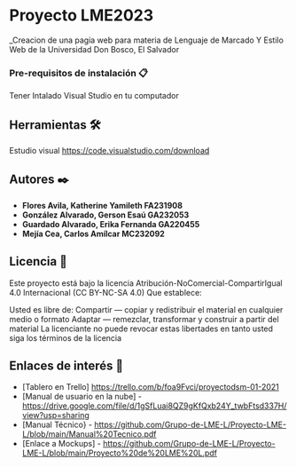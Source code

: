 #  Proyecto  LME2023

_Creacion de una pagia web para  materia de Lenguaje de Marcado Y Estilo Web de la Universidad Don Bosco, El  Salvador

### Pre-requisitos de instalación 📋

 Tener Intalado Visual Studio en tu computador

## Herramientas 🛠️

Estudio visual https://code.visualstudio.com/download

## Autores ✒️

* **Flores Avila, Katherine Yamileth FA231908**
* **González Alvarado, Gerson Esaú GA232053**
* **Guardado Alvarado, Erika Fernanda GA220455**
* **Mejía Cea, Carlos Amílcar MC232092**

## Licencia 📄

Este proyecto está bajo la licencia Atribución-NoComercial-CompartirIgual 4.0 Internacional (CC BY-NC-SA 4.0)
Que establece:

Usted es libre de:
Compartir — copiar y redistribuir el material en cualquier medio o formato
Adaptar — remezclar, transformar y construir a partir del material
La licenciante no puede revocar estas libertades en tanto usted siga los términos de la licencia

## Enlaces de interés 👀

* [Tablero en Trello] https://trello.com/b/foa9Fvci/proyectodsm-01-2021
* [Manual de usuario en la nube] - https://drive.google.com/file/d/1gSfLuai8QZ9gKfQxb24Y_twbFtsd337H/view?usp=sharing
* [Manual Técnico} - https://github.com/Grupo-de-LME-L/Proyecto-LME-L/blob/main/Manual%20Tecnico.pdf
* [Enlace a Mockups] - https://github.com/Grupo-de-LME-L/Proyecto-LME-L/blob/main/Proyecto%20de%20LME%20L.pdf


